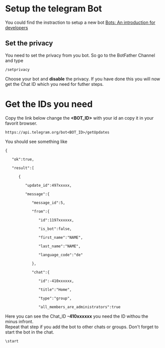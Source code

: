 # Setup the telegram Bot
You could find the instraction to setup a new bot [Bots: An introduction for developers](https://core.telegram.org/bots)
## Set the privacy 
You need to set the privacy from you bot. So go to the BotFather Channel and type
```
/setprivacy
```
Choose your bot and **disable** the privacy. If you have done this you will now get the Chat ID which you need for futher steps. 

# Get the IDs you need
Copy the link below change the **<BOT_ID>** with your id an copy it in your favorit browser.
```
https://api.telegram.org/bot<BOT_ID>/getUpdates
```
You should see something like 
```
{

   "ok":true,

   "result":[

      {

         "update_id":497xxxxx,

         "message":{

            "message_id":5,

            "from":{

               "id":1197xxxxxx,

               "is_bot":false,

               "first_name":"NAME",

               "last_name":"NAME",

               "language_code":"de"

            },

            "chat":{

               "id":-410xxxxxx,

               "title":"Home",

               "type":"group",

               "all_members_are_administrators":true
```
Here you can see the Chat_ID **-410xxxxxx** you need the ID withou the minus infront.    
 Repeat that step if you add the bot to other chats or groups. Don't forget to start the bot in the chat.
 ```
 \start
 ```
 
